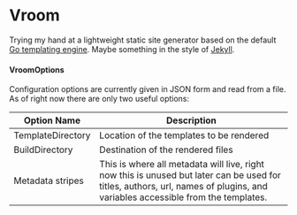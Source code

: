 # Vroom
Trying my hand at a lightweight static site generator based on the default [Go templating engine](http://golang.org/pkg/text/template/). Maybe something in the style of [Jekyll](http://jekyllrb.com).

#### VroomOptions
Configuration options are currently given in JSON form and read from a file. As of right now there are only two useful options: 

| Option Name   | Description   |
| ------------- | ------------- |
| TemplateDirectory      | Location of the templates to be rendered |
| BuildDirectory    | Destination of the rendered files      |
| Metadata stripes | This is where all metadata will live, right now this is unused but later can be used for titles, authors, url, names of plugins, and variables accessible from the templates.      |
